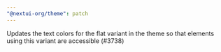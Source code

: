 ```yaml
---
"@nextui-org/theme": patch
---
```


Updates the text colors for the flat variant in the theme so that elements using this variant are accessible (#3738)
